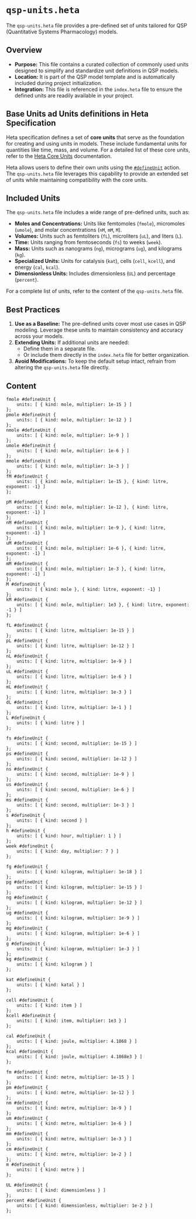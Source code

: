 # `qsp-units.heta`

The `qsp-units.heta` file provides a pre-defined set of units tailored for QSP (Quantitative Systems Pharmacology) models.

## Overview

- **Purpose:** This file contains a curated collection of commonly used units designed to simplify and standardize unit definitions in QSP models.
- **Location:** It is part of the QSP model template and is automatically included during project initialization.
- **Integration:** This file is referenced in the `index.heta` file to ensure the defined units are readily available in your project.

## Base Units ad Units definitions in Heta Specification

Heta specification defines a set of **core units** that serve as the foundation for creating and using units in models. These include fundamental units for quantities like time, mass, and volume. For a detailed list of these core units, refer to the [Heta Core Units](https://hetalang.github.io/#/specifications/units?id=core-units) documentation.

Heta allows users to define their own units using the [`#defineUnit`](https://hetalang.github.io/#/specifications/actions?id=defineunit) action. The `qsp-units.heta` file leverages this capability to provide an extended set of units while maintaining compatibility with the core units.

## Included Units

The `qsp-units.heta` file includes a wide range of pre-defined units, such as:

- **Moles and Concentrations:** Units like femtomoles (`fmole`), micromoles (`umole`), and molar concentrations (`nM`, `mM`, `M`).
- **Volumes:** Units such as femtoliters (`fL`), microliters (`uL`), and liters (`L`).
- **Time:** Units ranging from femtoseconds (`fs`) to weeks (`week`).
- **Mass:** Units such as nanograms (`ng`), micrograms (`ug`), and kilograms (`kg`).
- **Specialized Units:** Units for catalysis (`kat`), cells (`cell`, `kcell`), and energy (`cal`, `kcal`).
- **Dimensionless Units:** Includes dimensionless (`UL`) and percentage (`percent`).

For a complete list of units, refer to the content of the `qsp-units.heta` file.

## Best Practices

1. **Use as a Baseline:** The pre-defined units cover most use cases in QSP modeling. Leverage these units to maintain consistency and accuracy across your models.
2. **Extending Units:** If additional units are needed:
   - Define them in a separate file.
   - Or include them directly in the `index.heta` file for better organization.
3. **Avoid Modifications:** To keep the default setup intact, refrain from altering the `qsp-units.heta` file directly.

## Content

```heta
fmole #defineUnit {
    units: [ { kind: mole, multiplier: 1e-15 } ]
};
pmole #defineUnit {
    units: [ { kind: mole, multiplier: 1e-12 } ]
};
nmole #defineUnit {
    units: [ { kind: mole, multiplier: 1e-9 } ]
};
umole #defineUnit {
    units: [ { kind: mole, multiplier: 1e-6 } ]
};
mmole #defineUnit {
    units: [ { kind: mole, multiplier: 1e-3 } ]
};
fM #defineUnit {
    units: [ { kind: mole, multiplier: 1e-15 }, { kind: litre, exponent: -1} ]
};

pM #defineUnit {
    units: [ { kind: mole, multiplier: 1e-12 }, { kind: litre, exponent: -1} ]
};
nM #defineUnit {
    units: [ { kind: mole, multiplier: 1e-9 }, { kind: litre, exponent: -1} ]
};
uM #defineUnit {
    units: [ { kind: mole, multiplier: 1e-6 }, { kind: litre, exponent: -1} ]
};
mM #defineUnit {
    units: [ { kind: mole, multiplier: 1e-3 }, { kind: litre, exponent: -1} ]
};
M #defineUnit {
    units: [ { kind: mole }, { kind: litre, exponent: -1} ]
};
kM #defineUnit {
    units: [ { kind: mole, multiplier: 1e3 }, { kind: litre, exponent: -1 } ]
};

fL #defineUnit {
    units: [ { kind: litre, multiplier: 1e-15 } ]
};
pL #defineUnit {
    units: [ { kind: litre, multiplier: 1e-12 } ]
};
nL #defineUnit {
    units: [ { kind: litre, multiplier: 1e-9 } ]
};
uL #defineUnit {
    units: [ { kind: litre, multiplier: 1e-6 } ]
};
mL #defineUnit {
    units: [ { kind: litre, multiplier: 1e-3 } ]
};
dL #defineUnit {
    units: [ { kind: litre, multiplier: 1e-1 } ]
};
L #defineUnit {
    units: [ { kind: litre } ]
};

fs #defineUnit {
    units: [ { kind: second, multiplier: 1e-15 } ]
};
ps #defineUnit {
    units: [ { kind: second, multiplier: 1e-12 } ]
};
ns #defineUnit {
    units: [ { kind: second, multiplier: 1e-9 } ]
};
us #defineUnit {
    units: [ { kind: second, multiplier: 1e-6 } ]
};
ms #defineUnit {
    units: [ { kind: second, multiplier: 1e-3 } ]
};
s #defineUnit {
    units: [ { kind: second } ]
};
h #defineUnit {
    units: [ { kind: hour, multiplier: 1 } ]
};
week #defineUnit {
    units: [ { kind: day, multiplier: 7 } ]
};

fg #defineUnit {
    units: [ { kind: kilogram, multiplier: 1e-18 } ]
};
pg #defineUnit {
    units: [ { kind: kilogram, multiplier: 1e-15 } ]
};
ng #defineUnit {
    units: [ { kind: kilogram, multiplier: 1e-12 } ]
};
ug #defineUnit {
    units: [ { kind: kilogram, multiplier: 1e-9 } ]
};
mg #defineUnit {
    units: [ { kind: kilogram, multiplier: 1e-6 } ]
};
g #defineUnit {
    units: [ { kind: kilogram, multiplier: 1e-3 } ]
};
kg #defineUnit {
    units: [ { kind: kilogram } ]
};

kat #defineUnit {
    units: [ { kind: katal } ]
};

cell #defineUnit {
    units: [ { kind: item } ]
};
kcell #defineUnit {
    units: [ { kind: item, multiplier: 1e3 } ]
};

cal #defineUnit {
    units: [ { kind: joule, multiplier: 4.1868 } ]
};
kcal #defineUnit {
    units: [ { kind: joule, multiplier: 4.1868e3 } ]
};

fm #defineUnit {
    units: [ { kind: metre, multiplier: 1e-15 } ]
};
pm #defineUnit {
    units: [ { kind: metre, multiplier: 1e-12 } ]
};
nm #defineUnit {
    units: [ { kind: metre, multiplier: 1e-9 } ]
};
um #defineUnit {
    units: [ { kind: metre, multiplier: 1e-6 } ]
};
mm #defineUnit {
    units: [ { kind: metre, multiplier: 1e-3 } ]
};
cm #defineUnit {
    units: [ { kind: metre, multiplier: 1e-2 } ]
};
m #defineUnit {
    units: [ { kind: metre } ]
};

UL #defineUnit {
    units: [ { kind: dimensionless } ]
};
percent #defineUnit {
    units: [ { kind: dimensionless, multiplier: 1e-2 } ]
};
```